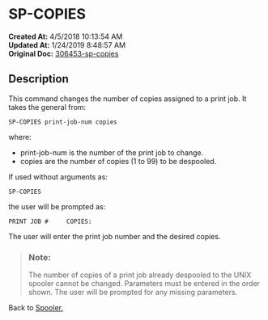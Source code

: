 # SP-COPIES

**Created At:** 4/5/2018 10:13:54 AM  
**Updated At:** 1/24/2019 8:48:57 AM  
**Original Doc:** [306453-sp-copies](https://docs.jbase.com/44205-spooler/306453-sp-copies)  


## Description 

This command changes the number of copies assigned to a print job. It takes the general from:

```
SP-COPIES print-job-num copies
```

where:

- print-job-num is the number of the print job to change.
- copies are the number of copies (1 to 99) to be despooled.


If used without arguments as:

```
SP-COPIES
```

the user will be prompted as:

```
PRINT JOB #     COPIES:
```



The user will enter the print job number and the desired copies.




> ### Note: 
> 
> The number of copies of a print job already despooled to the UNIX spooler cannot be changed. Parameters must be entered in the order shown. The user will be prompted for any missing parameters.




Back to [Spooler.](jbase-spooler)
